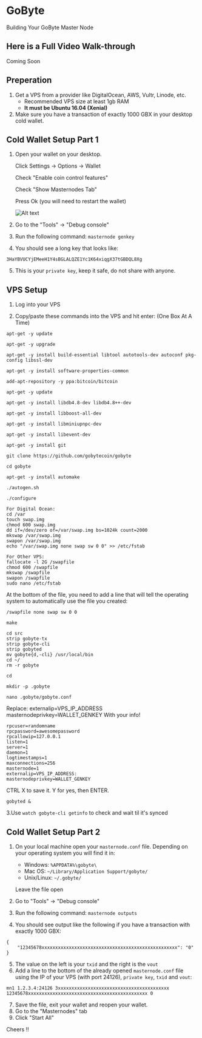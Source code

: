 # GoByte
Building Your GoByte Master Node

## Here is a Full Video Walk-through
Coming Soon

## Preperation

1. Get a VPS from a provider like DigitalOcean, AWS, Vultr, Linode, etc. 
   - Recommended VPS size at least 1gb RAM 
   - **It must be Ubuntu 16.04 (Xenial)**
2. Make sure you have a transaction of exactly 1000 GBX in your desktop cold wallet.

## Cold Wallet Setup Part 1

1. Open your wallet on your desktop.

   Click Settings -> Options -> Wallet
   
   Check "Enable coin control features"
   
   Check "Show Masternodes Tab"
   
   Press Ok (you will need to restart the wallet)
   
   ![Alt text](https://github.com/tokayseo/Civitas/blob/master/GBX.PNG "Wallet Settings")

   
   
   
2. Go to the "Tools" -> "Debug console"
3. Run the following command: `masternode genkey`
4. You should see a long key that looks like:
```
3HaYBVUCYjEMeeH1Y4sBGLALQZE1Yc1K64xiqgX37tGBDQL8Xg
```
5. This is your `private key`, keep it safe, do not share with anyone.




## VPS Setup

1. Log into your VPS

2. Copy/paste these commands into the VPS and hit enter: (One Box At A Time)
```
apt-get -y update
```
```
apt-get -y upgrade
```
```
apt-get -y install build-essential libtool autotools-dev autoconf pkg-config libssl-dev
```
```
apt-get -y install software-properties-common
```
```
add-apt-repository -y ppa:bitcoin/bitcoin
```
```
apt-get -y update
```
```
apt-get -y install libdb4.8-dev libdb4.8++-dev
```
```
apt-get -y install libboost-all-dev
```
```
apt-get -y install libminiupnpc-dev
```
```
apt-get -y install libevent-dev
```
```
apt-get -y install git
```
```
git clone https://github.com/gobytecoin/gobyte
```
```
cd gobyte
```
```
apt-get -y install automake
```
```
./autogen.sh
```
```
./configure
```
```
For Digital Ocean:
cd /var
touch swap.img
chmod 600 swap.img
dd if=/dev/zero of=/var/swap.img bs=1024k count=2000
mkswap /var/swap.img
swapon /var/swap.img
echo "/var/swap.img none swap sw 0 0" >> /etc/fstab

For Other VPS:
fallocate -l 2G /swapfile
chmod 600 /swapfile
mkswap /swapfile
swapon /swapfile
sudo nano /etc/fstab
```

At the bottom of the file, you need to add a line that will tell the
operating system to automatically use the file you created:

```
/swapfile none swap sw 0 0
```
```
make
```
```
cd src
strip gobyte-tx
strip gobyte-cli
strip gobyted
mv gobyte{d,-cli} /usr/local/bin
cd ~/
rm -r gobyte
```
```
cd
```
```
mkdir -p .gobyte
```
```
nano .gobyte/gobyte.conf
```
Replace:
externalip=VPS_IP_ADDRESS
masternodeprivkey=WALLET_GENKEY
With your info!
```
rpcuser=randomname
rpcpassword=awesomepassword
rpcallowip=127.0.0.1
listen=1
server=1
daemon=1
logtimestamps=1
maxconnections=256
masternode=1
externalip=VPS_IP_ADDRESS:
masternodeprivkey=WALLET_GENKEY
```
CTRL X to save it. Y for yes, then ENTER.
```
gobyted &
```

3.Use `watch gobyte-cli getinfo` to check and wait til it's synced 



## Cold Wallet Setup Part 2 

1. On your local machine open your `masternode.conf` file.
   Depending on your operating system you will find it in:
   * Windows: `%APPDATA%\gobyte\`
   * Mac OS: `~/Library/Application Support/gobyte/`
   * Unix/Linux: `~/.gobyte/`
   
   Leave the file open
2. Go to "Tools" -> "Debug console"
3. Run the following command: `masternode outputs`
4. You should see output like the following if you have a transaction with exactly 1000 GBX:
```
{
    "12345678xxxxxxxxxxxxxxxxxxxxxxxxxxxxxxxxxxxxxxxxxxxxxxxxxx": "0"
}
```
5. The value on the left is your `txid` and the right is the `vout`
6. Add a line to the bottom of the already opened `masternode.conf` file using the IP of your
VPS (with port 24126), `private key`, `txid` and `vout`:
```
mn1 1.2.3.4:24126 3xxxxxxxxxxxxxxxxxxxxxxxxxxxxxxxxxxxxxxxxx 12345678xxxxxxxxxxxxxxxxxxxxxxxxxxxxxxxxxxxxxxxxxxxx 0 
```
7. Save the file, exit your wallet and reopen your wallet.
8. Go to the "Masternodes" tab
9. Click "Start All"

Cheers !!
